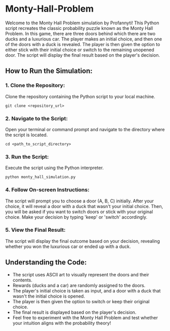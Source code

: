 # Monty-Hall-Problem
Welcome to the Monty Hall Problem simulation by Profannyti! This Python script recreates the classic probability puzzle known as the Monty Hall Problem. In this game, there are three doors behind which there are two ducks and a luxurious car. The player makes an initial choice, and then one of the doors with a duck is revealed. The player is then given the option to either stick with their initial choice or switch to the remaining unopened door. The script will display the final result based on the player's decision.

## How to Run the Simulation:
### 1. Clone the Repository:
Clone the repository containing the Python script to your local machine.
```
git clone <repository_url> 
```
### 2. Navigate to the Script:
Open your terminal or command prompt and navigate to the directory where the script is located.
```
cd <path_to_script_directory>
```
### 3. Run the Script:
Execute the script using the Python interpreter.
```
python monty_hall_simulation.py
```
### 4. Follow On-screen Instructions:
The script will prompt you to choose a door (A, B, C) initially. After your choice, it will reveal a door with a duck that wasn't your initial choice. Then, you will be asked if you want to switch doors or stick with your original choice. Make your decision by typing 'keep' or 'switch' accordingly.

### 5. View the Final Result:
The script will display the final outcome based on your decision, revealing whether you won the luxurious car or ended up with a duck.

## Understanding the Code:
- The script uses ASCII art to visually represent the doors and their contents.
- Rewards (ducks and a car) are randomly assigned to the doors.
- The player's initial choice is taken as input, and a door with a duck that wasn't the initial choice is opened.
- The player is then given the option to switch or keep their original choice.
- The final result is displayed based on the player's decision.
- Feel free to experiment with the Monty Hall Problem and test whether your intuition aligns with the probability theory!
